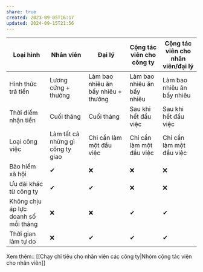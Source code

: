 ```yaml
---
share: true
created: 2023-09-05T16:17
updated: 2024-09-15T21:56
---
```

| Loại hình                            | Nhân viên                        | Đại lý                              | Cộng tác viên cho công ty  | Cộng tác viên cho nhân viên/đại lý |
| ------------------------------------ | -------------------------------- | ----------------------------------- | -------------------------- | ---------------------------------- |
| Hình thức trả tiền                   | Lương cứng + thưởng              | Làm bao nhiêu ăn bấy nhiêu + thưởng | Làm bao nhiêu ăn bấy nhiêu | Làm bao nhiêu ăn bấy nhiêu         |
| Thời điểm nhận tiền                  | Cuối tháng                       | Cuối tháng                          | Sau khi hết đầu việc       | Sau khi hết đầu việc               |
| Loại công việc                       | Làm tất cả những gì công ty giao | Chỉ cần làm một đầu việc            | Chỉ cần làm một đầu việc   | Chỉ cần làm một đầu việc           |
| Bảo hiểm xã hội                      | ✔                                | ❌                                  | ❌                         | ❌                                 |
| Ưu đãi khác từ công ty               | ✔                                | ✔                                   | ❌                         | ❌                                 |
| Không chịu áp lực doanh số mỗi tháng | ❌                               | ❌                                  | ✔                          | ✔                                  |
| Thời gian làm tự do                  | ❌                               | ✔                                   | ✔                          | ✔                                  |

Xem thêm:: [[Chạy chỉ tiêu cho nhân viên các công ty|Nhóm cộng tác viên cho nhân viên]]